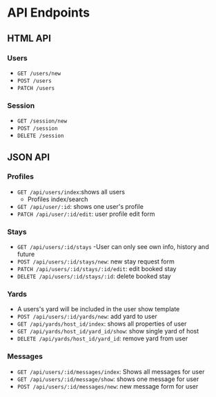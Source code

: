 # API Endpoints

## HTML API

### Users

- `GET /users/new`
- `POST /users`
- `PATCH /users`

### Session

- `GET /session/new`
- `POST /session`
- `DELETE /session`

## JSON API

### Profiles

- `GET /api/users/index`:shows all users
  - Profiles index/search
- `GET /api/user/:id`: shows one user's profile
- `PATCH /api/user/:id/edit`: user profile edit form

### Stays

- `GET /api/users/:id/stays` -User can only see own info, history and future
- `POST /api/users/:id/stays/new`: new stay request form
- `PATCH /api/users/:id/stays/:id/edit`: edit booked stay
- `DELETE /api/users/:id/stays/:id`: delete booked stay


### Yards

- A users's yard will be included in the user show template
- `POST /api/users/:id/yards/new`: add yard to user
- `GET /api/yards/host_id/index`: shows all properties of user
- `GET /api/yards/host_id/yard_id/show`: show single yard of host
- `DELETE /api/yards/host_id/yard_id`: remove yard from user

### Messages
- `GET /api/users/:id/messages/index`: Shows all messages for user
- `GET /api/users/:id/message/show`: shows one message for user
- `POST /api/users/:id/messages/new`: new message form for user
